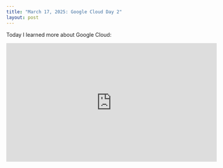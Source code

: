 ```yaml
---
title: "March 17, 2025: Google Cloud Day 2"
layout: post
---
```

Today I learned more about Google Cloud:
<iframe width="560" height="315" src="https://www.youtube.com/embed/your-new-video-id" frameborder="0" allowfullscreen></iframe>
